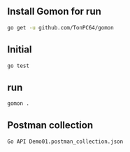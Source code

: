 ## Install Gomon for run

```bash
go get -u github.com/TonPC64/gomon
```

## Initial

```bash
go test
```

## run

```bash
gomon .
```

## Postman collection

```bash
Go API Demo01.postman_collection.json
```


